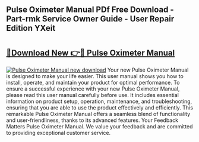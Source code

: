 ## Pulse Oximeter Manual PDf Free Download - Part-rmk Service Owner Guide - User Repair Edition YXeit

# <h2><a href="http://bc98144.oget.top/?id=Pulse+Oximeter+Manual">🔗Download New 👉🔴 Pulse Oximeter Manual</a></h2>

[![Pulse Oximeter Manual new download](https://i.imgur.com/5g1atiW.png)](http://bc98144.oget.top/?id=Pulse+Oximeter+Manual)
Your new Pulse Oximeter Manual is designed to make your life easier. This user manual shows you how to install, operate, and maintain your product for optimal performance. To ensure a successful experience with your new Pulse Oximeter Manual, please read this user manual carefully before use. It includes essential information on product setup, operation, maintenance, and troubleshooting, ensuring that you are able to use the product effectively and efficiently. This remarkable Pulse Oximeter Manual offers a seamless blend of functionality and user-friendliness, thanks to its advanced features. Your Feedback Matters Pulse Oximeter Manual. We value your feedback and are committed to providing exceptional customer service.
